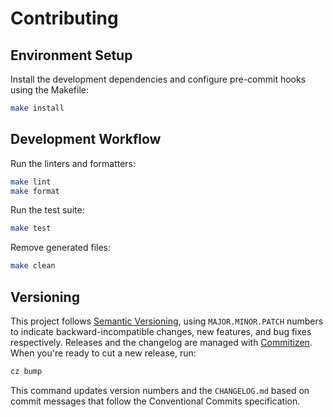 # Contributing

## Environment Setup

Install the development dependencies and configure pre-commit hooks using the Makefile:

```bash
make install
```

## Development Workflow

Run the linters and formatters:

```bash
make lint
make format
```

Run the test suite:

```bash
make test
```

Remove generated files:

```bash
make clean
```

## Versioning

This project follows [Semantic Versioning](https://semver.org/), using
`MAJOR.MINOR.PATCH` numbers to indicate backward-incompatible changes, new
features, and bug fixes respectively. Releases and the changelog are managed
with [Commitizen](https://commitizen-tools.github.io/commitizen/). When you're
ready to cut a new release, run:

```bash
cz bump
```

This command updates version numbers and the `CHANGELOG.md` based on commit
messages that follow the Conventional Commits specification.

